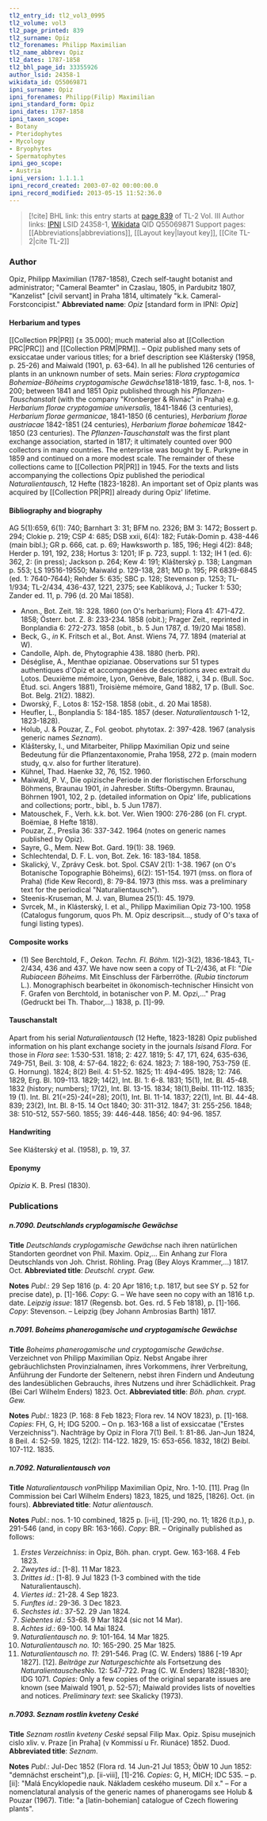 ```yaml
---
tl2_entry_id: tl2_vol3_0995
tl2_volume: vol3
tl2_page_printed: 839
tl2_surname: Opiz
tl2_forenames: Philipp Maximilian
tl2_name_abbrev: Opiz
tl2_dates: 1787-1858
tl2_bhl_page_id: 33355926
author_lsid: 24358-1
wikidata_id: Q55069871
ipni_surname: Opiz
ipni_forenames: Philipp(Filip) Maximilian
ipni_standard_form: Opiz
ipni_dates: 1787-1858
ipni_taxon_scope: 
- Botany
- Pteridophytes
- Mycology
- Bryophytes
- Spermatophytes
ipni_geo_scope: 
- Austria
ipni_version: 1.1.1.1
ipni_record_created: 2003-07-02 00:00:00.0
ipni_record_modified: 2013-05-15 11:52:36.0
---
```


> [!cite] BHL link: this entry starts at [page 839](https://www.biodiversitylibrary.org/page/33355926) of TL-2 Vol. III
> Author links: [IPNI](https://www.ipni.org/a/24358-1) LSID 24358-1, [Wikidata](https://www.wikidata.org/wiki/Q55069871) QID Q55069871
> Support pages: [[Abbreviations|abbreviations]], [[Layout key|layout key]], [[Cite TL-2|cite TL-2]]

### Author

Opiz, Philipp Maximilian (1787-1858), Czech self-taught botanist and administrator; "Cameral Beamter" in Czaslau, 1805, in Pardubitz 1807, "Kanzelist" \[civil servant\] in Praha 1814, ultimately "k.k. Cameral-Forstconcipist." 
**Abbreviated name**: *Opiz* \[standard form in IPNI: *Opiz*\]

#### Herbarium and types

[[Collection PR|PR]] (± 35.000); much material also at [[Collection PRC|PRC]] and [[Collection PRM|PRM]]. – Opiz published many sets of exsiccatae under various titles; for a brief description see Klášterský (1958, p. 25-26) and Maiwald (1901, p. 63-64). In all he published 126 centuries of plants in an unknown number of sets. Main series: *Flora cryptogamica Bohemiae-Böheims cryptogamische* *Gewächse*1818-1819, fasc. 1-8, nos. 1-200; between 1841 and 1851 Opiz published through his *Pflanzen-Tauschanstalt* (with the company "Kronberger & Rivnác" in Praha) e.g. *Herbarium florae cryptogamiae universalis*, 1841-1846 (3 centuries), *Herbarium florae germanicae*, 1841-1850 (6 centuries), *Herbarium florae austriacae* 1842-1851 (24 centuries), *Herbarium florae* *bohemicae* 1842-1850 (23 centuries).
The *Pflanzen-Tauschanstalt* was the first plant exchange association, started in 1817; it ultimately counted over 900 collectors in many countries. The enterprise was bought by E. Purkyne in 1859 and continued on a more modest scale. The remainder of these collections came to [[Collection PR|PR]] in 1945. For the texts and lists accompanying the collections Opiz published the periodical *Naturalientausch*, 12 Hefte (1823-1828). An important set of Opiz plants was acquired by [[Collection PR|PR]] already during Opiz' lifetime.

#### Bibliography and biography

AG 5(1):659, 6(1): 740; Barnhart 3: 31; BFM no. 2326; BM 3: 1472; Bossert p. 294; Clokie p. 219; CSP 4: 685; DSB xxii, 6(4): 182; Futák-Domin p. 438-446 (main bibl.); GR p. 666, cat. p. 69; Hawksworth p. 185, 196; Hegi 4(2): 848; Herder p. 191, 192, 238; Hortus 3: 1201; IF p. 723, suppl. 1: 132; IH 1 (ed. 6): 362, 2: (in press); Jackson p. 264; Kew 4: 191; Klášterský p. 138; Langman p. 553; LS 19516-19550; Maiwald p. 129-138, 281; MD p. 195; PR 6839-6845 (ed. 1: 7640-7644); Rehder 5: 635; SBC p. 128; Stevenson p. 1253; TL-1/934; TL-2/434, 436-437, 1221, 2375; see Kabliková, J.; Tucker 1: 530; Zander ed. 11, p. 796 (d. 20 Mai 1858).
- Anon., Bot. Zeit. 18: 328. 1860 (on O's herbarium); Flora 41: 471-472. 1858; Österr. bot. Z. 8: 233-234. 1858 (obit.); Prager Zeit., reprinted in Bonplandia 6: 272-273. 1858 (obit., b. 5 Jun 1787, d. 19/20 Mai 1858).
- Beck, G., *in* K. Fritsch et al., Bot. Anst. Wiens 74, 77. 1894 (material at W).
- Candolle, Alph. de, Phytographie 438. 1880 (herb. PR).
- Déséglise, A., Menthae opizianae. Observations sur 51 types authentiques d'Opiz et accompagnées de descriptions avec extrait du Lotos. Deuxième mémoire, Lyon, Genève, Bale, 1882, i, 34 p. (Bull. Soc. Étud. sci. Angers 1881), Troisième mémoire, Gand 1882, 17 p. (Bull. Soc. Bot. Belg. 21(2). 1882).
- Dworský, F., Lotos 8: 152-158. 1858 (obit., d. 20 Mai 1858).
- Heufler, L., Bonplandia 5: 184-185. 1857 (deser. *Naturalientausch* 1-12, 1823-1828).
- Holub, J. & Pouzar, Z., Fol. geobot. phytotax. 2: 397-428. 1967 (analysis generic names *Seznam*).
- Kláštersky, I., und Mitarbeiter, Philipp Maximilian Opiz und seine Bedeutung für die Pflanzentaxonomie, Praha 1958, 272 p. (main modern study, q.v. also for further literature).
- Kühnel, Thad. Haenke 32, 76, 152. 1960.
- Maiwald, P. V., Die opizische Periode in der floristischen Erforschung Böhmens, Braunau 1901, *in* Jahresber. Stifts-Obergymn. Braunau, Böhrnen 1901, 102, 2 p. (detailed information on Opiz' life, publications and collections; portr., bibl., b. 5 Jun 1787).
- Matouschek, F., Verh. k.k. bot. Ver. Wien 1900: 276-286 (on Fl. crypt. Boëmiae, 8 Hefte 1818).
- Pouzar, Z., Preslia 36: 337-342. 1964 (notes on generic names published by Opiz).
- Sayre, G., Mem. New Bot. Gard. 19(1): 38. 1969.
- Schlechtendal, D. F. L. von, Bot. Zek. 16: 183-184. 1858.
- Skalický, V., Zprávy Cesk. bot. Spol. CSAV 2(1): 1-38. 1967 (on O's Botanische Topographie Böheims), 6(2): 151-154. 1971 (mss. on flora of Praha) (fide Kew Record), 8: 79-84. 1973 (this mss. was a preliminary text for the periodical "Naturalientausch").
- Steenis-Kruseman, M. J. van, Blumea 25(1): 45. 1979.
- Svrcek, M., in Klásterský, I. et al., Philipp Maximilian Opiz 73-100. 1958 (Catalogus fungorum, quos Ph. M. Opiz descripsit..., study of O's taxa of fungi listing types).

#### Composite works

- (1) See Berchtold, F., *Oekon. Techn. Fl. Böhm.* 1(2)-3(2), 1836-1843, TL-2/434, 436 and 437. We have now seen a copy of TL-2/436, at FI: "*Die Rubiaceen Böheims*. Mit Einschluss der Färberröthe. (*Rubia tinctorum* L.). Monographisch bearbeitet in ökonomisch-technischer Hinsicht von F. Grafen von Berchtold, in botanischer von P. M. Opzi,..." Prag (Gedruckt bei Th. Thabor,...) 1838, p. \[1\]-99.

#### Tauschanstalt

Apart from his serial *Naturalientausch* (12 Hefte, 1823-1828) Opiz published information on his plant exchange society in the journals *Isis*and *Flora*. For those in *Flora see*: 1:530-531. 1818; 2: 427. 1819; 5: 47, 171, 624, 635-636, 749-751, Beil. 3: 108, 4: 57-64. 1822; 6: 624. 1823; 7: 188-190, 753-759 (E. G. Hornung). 1824; 8(2) Beil. 4: 51-52. 1825; 11: 494-495. 1828; 12: 746. 1829, Erg. Bl. 109-113. 1829; 14(2), Int. Bl. 1: 6-8. 1831; 15(1), Int. Bl. 45-48. 1832 (history; numbers); 17(2), Int. Bl. 13-15. 1834; 18(1),Beibl. 111-112. 1835; 19 (1). Int. Bl. 21(=25)-24(=28); 20(1), Int. Bl. 11-14. 1837; 22(1), Int. Bl. 44-48. 839; 23(2), Int. Bl. 8-15. 14 Oct 1840; 30: 311-312. 1847; 31: 255-256. 1848; 38: 510-512, 557-560. 1855; 39: 446-448. 1856; 40: 94-96. 1857.

#### Handwriting

See Klášterský et al. (1958), p. 19, 37.

#### Eponymy

*Opizia* K. B. Presl (1830).

### Publications

##### n.7090. Deutschlands cryplogamische Gewächse

**Title**
*Deutschlands cryplogamische Gewächse* nach ihren natürlichen Standorten geordnet von Phil. Maxim. Opiz,... Ein Anhang zur Flora Deutschlands von Joh. Christ. Röhling. Prag (Bey Aloys Krammer,...) 1817. Oct.
**Abbreviated title**: *Deutschl. crypt. Gew.*

**Notes**
*Publ*.: 29 Sep 1816 (p. 4: 20 Apr 1816; t.p. 1817, but see SY p. 52 for precise date), p. \[1\]-166.
*Copy*: G. – We have seen no copy with an 1816 t.p. date.
*Leipzig issue*: 1817 (Regensb. bot. Ges. rd. 5 Feb 1818), p. \[1\]-166. *Copy*: Stevenson. – Leipzig (bey Johann Ambrosias Barth) 1817.

##### n.7091. Boheims phanerogamische und cryptogamische Gewächse

**Title**
*Boheims phanerogamische und cryptogamische Gewächse*. Verzeichnet von Philipp Maximilian Opiz. Nebst Angabe ihrer gebräuchlichsten Provinzialnamen, ihres Vorkommens, ihrer Verbreitung, Anführung der Fundorte der Seltenern, nebst ihren Findern und Andeutung des landesüblichen Gebrauchs, ihres Nutzens und ihrer Schädlichkeit. Prag (Bei Carl Wilhelm Enders) 1823. Oct.
**Abbreviated title**: *Böh. phan. crypt. Gew.*

**Notes**
*Publ*.: 1823 (P. 168: 8 Feb 1823; Flora rev. 14 NOV 1823), p. \[1\]-168. *Copies*: FH, G, H; IDG 5200. – On p. 163-168 a list of exsiccatae ("Erstes Verzeichniss"). Nachträge by Opiz in Flora 7(1) Beil. 1: 81-86. Jan-Jun 1824, 8 Beil. 4: 52-59. 1825, 12(2): 114-122. 1829, 15: 653-656. 1832, 18(2) Beibl. 107-112. 1835.

##### n.7092. Naturalientausch von

**Title**
*Naturalientausch von*Philipp Maximilian Opiz, Nro. 1-10. \[11\]. Prag (In Commission bei Carl Wilhelm Enders) 1823, 1825, und 1825, \[1826\]. Oct. (in fours).
**Abbreviated title**: *Natur alientausch*.

**Notes**
*Publ*.: nos. 1-10 combined, 1825 p. \[i-ii\], \[1\]-290, no. 11; 1826 (t.p.), p. 291-546 (and, in copy BR: 163-166). *Copy*: BR. – Originally published as follows:
1. *Erstes Verzeichniss*: in Opiz, Böh. phan. crypt. Gew. 163-168. 4 Feb 1823.
2. *Zweytes id*.: \[1-8\]. 11 Mar 1823.
3. *Drittes id*.: \[1-8\]. 9 Jul 1823 (1-3 combined with the tide Naturalientausch).
4. *Viertes id*.: 21-28. 4 Sep 1823.
5. *Funftes id*.: 29-36. 3 Dec 1823.
6. *Sechstes id*.: 37-52. 29 Jan 1824.
7. *Siebentes id*.: 53-68. 9 Mar 1824 (sic not 14 Mar).
8. *Achtes id*.: 69-100. 14 Mai 1824.
9. *Naturalientausch no. 9*: 101-164. 14 Mar 1825.
10. *Naturalientausch no. 10*: 165-290. 25 Mar 1825.
11. *Naturalientausch no. 11*: 291-546. Prag (C. W. Enders) 1886 \[-19 Apr 1827\].
\[12\]. *Beiträge zur Naturgeschichte* als Fortsetzung des *Naturalientausches*No. 12: 547-722. Prag (C. W. Enders) 1828\[-1830\]; IDG 1071.
*Copies*: Only a few copies of the original separate issues are known (see Maiwald 1901, p. 52-57); Maiwald provides lists of novelties and notices.
*Preliminary text*: see Skalicky (1973).

##### n.7093. Seznam rostlin kveteny Ceské

**Title**
*Seznam rostlin kveteny Ceské* sepsal Filip Max. Opiz. Spisu musejnich cislo xliv. v. Praze \[in Praha\] (v Kommissí u Fr. Riunáce) 1852. Duod.
**Abbreviated title**: *Seznam*.

**Notes**
*Publ*.: Jul-Dec 1852 (Flora rd. 14 Jun-21 Jul 1853; ÖbW 10 Jun 1852: "demnächst erscheint"),p. \[ii-viii\], \[1\]-216. *Copies*: G, H, MICH; IDC 535. – p. \[ii\]: "Malá Encyklopedie nauk. Nákladem ceského museum. Díl x." – For a nomenclatural analysis of the generic names of phanerogams see Holub & Pouzar (1967). Title: "a \[latin-bohemian\] catalogue of Czech flowering plants".


